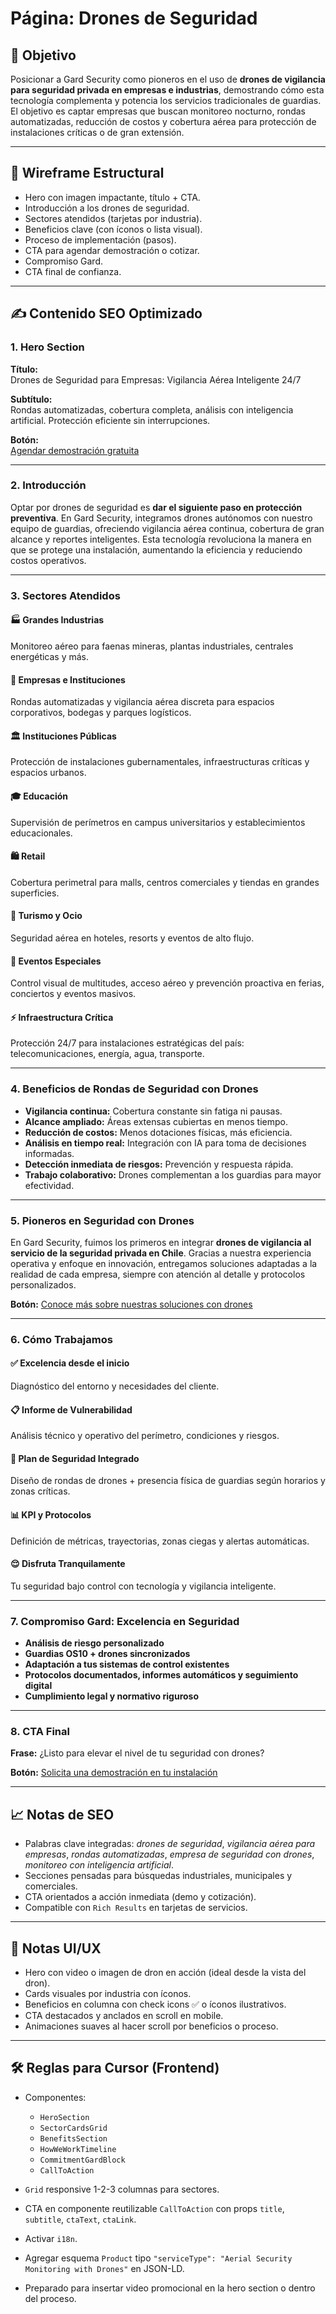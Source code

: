# Página: Drones de Seguridad

## 🎯 Objetivo
Posicionar a Gard Security como pioneros en el uso de **drones de vigilancia para seguridad privada en empresas e industrias**, demostrando cómo esta tecnología complementa y potencia los servicios tradicionales de guardias. El objetivo es captar empresas que buscan monitoreo nocturno, rondas automatizadas, reducción de costos y cobertura aérea para protección de instalaciones críticas o de gran extensión.

---

## 🧩 Wireframe Estructural

- Hero con imagen impactante, título + CTA.
- Introducción a los drones de seguridad.
- Sectores atendidos (tarjetas por industria).
- Beneficios clave (con íconos o lista visual).
- Proceso de implementación (pasos).
- CTA para agendar demostración o cotizar.
- Compromiso Gard.
- CTA final de confianza.

---

## ✍️ Contenido SEO Optimizado

### 1. Hero Section

**Título:**  
Drones de Seguridad para Empresas: Vigilancia Aérea Inteligente 24/7

**Subtítulo:**  
Rondas automatizadas, cobertura completa, análisis con inteligencia artificial. Protección eficiente sin interrupciones.

**Botón:**  
[Agendar demostración gratuita](#)

---

### 2. Introducción

Optar por drones de seguridad es **dar el siguiente paso en protección preventiva**. En Gard Security, integramos drones autónomos con nuestro equipo de guardias, ofreciendo vigilancia aérea continua, cobertura de gran alcance y reportes inteligentes. Esta tecnología revoluciona la manera en que se protege una instalación, aumentando la eficiencia y reduciendo costos operativos.

---

### 3. Sectores Atendidos

#### 🏭 Grandes Industrias  
Monitoreo aéreo para faenas mineras, plantas industriales, centrales energéticas y más.

#### 🏢 Empresas e Instituciones  
Rondas automatizadas y vigilancia aérea discreta para espacios corporativos, bodegas y parques logísticos.

#### 🏛️ Instituciones Públicas  
Protección de instalaciones gubernamentales, infraestructuras críticas y espacios urbanos.

#### 🎓 Educación  
Supervisión de perímetros en campus universitarios y establecimientos educacionales.

#### 🛍️ Retail  
Cobertura perimetral para malls, centros comerciales y tiendas en grandes superficies.

#### 🏨 Turismo y Ocio  
Seguridad aérea en hoteles, resorts y eventos de alto flujo.

#### 🎤 Eventos Especiales  
Control visual de multitudes, acceso aéreo y prevención proactiva en ferias, conciertos y eventos masivos.

#### ⚡ Infraestructura Crítica  
Protección 24/7 para instalaciones estratégicas del país: telecomunicaciones, energía, agua, transporte.

---

### 4. Beneficios de Rondas de Seguridad con Drones

- **Vigilancia continua:** Cobertura constante sin fatiga ni pausas.  
- **Alcance ampliado:** Áreas extensas cubiertas en menos tiempo.  
- **Reducción de costos:** Menos dotaciones físicas, más eficiencia.  
- **Análisis en tiempo real:** Integración con IA para toma de decisiones informadas.  
- **Detección inmediata de riesgos:** Prevención y respuesta rápida.  
- **Trabajo colaborativo:** Drones complementan a los guardias para mayor efectividad.

---

### 5. Pioneros en Seguridad con Drones

En Gard Security, fuimos los primeros en integrar **drones de vigilancia al servicio de la seguridad privada en Chile**. Gracias a nuestra experiencia operativa y enfoque en innovación, entregamos soluciones adaptadas a la realidad de cada empresa, siempre con atención al detalle y protocolos personalizados.

**Botón:** [Conoce más sobre nuestras soluciones con drones](#)

---

### 6. Cómo Trabajamos

#### ✅ Excelencia desde el inicio  
Diagnóstico del entorno y necesidades del cliente.

#### 📋 Informe de Vulnerabilidad  
Análisis técnico y operativo del perímetro, condiciones y riesgos.

#### 🧠 Plan de Seguridad Integrado  
Diseño de rondas de drones + presencia física de guardias según horarios y zonas críticas.

#### 📊 KPI y Protocolos  
Definición de métricas, trayectorias, zonas ciegas y alertas automáticas.

#### 😌 Disfruta Tranquilamente  
Tu seguridad bajo control con tecnología y vigilancia inteligente.

---

### 7. Compromiso Gard: Excelencia en Seguridad

- **Análisis de riesgo personalizado**  
- **Guardias OS10 + drones sincronizados**  
- **Adaptación a tus sistemas de control existentes**  
- **Protocolos documentados, informes automáticos y seguimiento digital**  
- **Cumplimiento legal y normativo riguroso**

---

### 8. CTA Final

**Frase:** ¿Listo para elevar el nivel de tu seguridad con drones?

**Botón:** [Solicita una demostración en tu instalación](#)

---

## 📈 Notas de SEO

- Palabras clave integradas: *drones de seguridad*, *vigilancia aérea para empresas*, *rondas automatizadas*, *empresa de seguridad con drones*, *monitoreo con inteligencia artificial*.
- Secciones pensadas para búsquedas industriales, municipales y comerciales.
- CTA orientados a acción inmediata (demo y cotización).
- Compatible con `Rich Results` en tarjetas de servicios.

---

## 🎨 Notas UI/UX

- Hero con video o imagen de dron en acción (ideal desde la vista del dron).  
- Cards visuales por industria con íconos.  
- Beneficios en columna con check icons ✅ o íconos ilustrativos.  
- CTA destacados y anclados en scroll en mobile.  
- Animaciones suaves al hacer scroll por beneficios o proceso.

---

## 🛠️ Reglas para Cursor (Frontend)

- Componentes:
  - `HeroSection`
  - `SectorCardsGrid`
  - `BenefitsSection`
  - `HowWeWorkTimeline`
  - `CommitmentGardBlock`
  - `CallToAction`

- `Grid` responsive 1-2-3 columnas para sectores.

- CTA en componente reutilizable `CallToAction` con props `title`, `subtitle`, `ctaText`, `ctaLink`.

- Activar `i18n`.

- Agregar esquema `Product` tipo `"serviceType": "Aerial Security Monitoring with Drones"` en JSON-LD.

- Preparado para insertar video promocional en la hero section o dentro del proceso.

